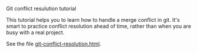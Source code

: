 Git conflict resulution tutorial

This tutorial helps you to learn how to handle a merge conflict in git.
It's smart to practice conflict resolution ahead of time, rather than when
you are busy with a real project.

See the file [git-conflict-resolution.html](git-conflict-resolution.html).
